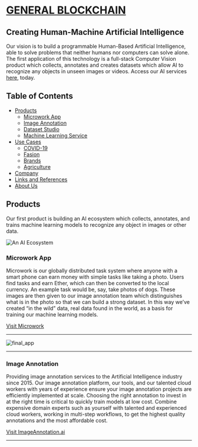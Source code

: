 # <a href="https://www.generalblockchain.com/">GENERAL BLOCKCHAIN</a>

## Creating Human-Machine Artificial Intelligence

Our vision is to build a programmable Human-Based Artificial Intelligence, able to solve problems that neither humans nor computers can solve alone. The first application of this technology is a full-stack Computer Vision product which collects, annotates and creates datasets which allow AI to recognize any objects in unseen images or videos. Access our AI services <a href="https://www.generalblockchain.com/">here</a>, today.

## Table of Contents

- [Products](#products)
    - [Microwork App](#microwork-app)
    - [Image Annotation](#image-annotation)
    - [Dataset Studio](#dataset-studio)
    - [Machine Learning Service](#machine-learning-service)
- [Use Cases](#use-cases)
    - [COVID-19](#covid-19)
    - [Fasion](#fashion)
    - [Brands](#brands)
    - [Agriculture](#agriculture)
- [Company](#company)
- [Links and References](#links-and-references)
- [About Us](#about-us)

## Products

Our first product is building an AI ecosystem which collects, annotates, and trains machine learning models to recognize any object in images or other data.

![An AI Ecosystem](https://user-images.githubusercontent.com/66736646/84388509-8cd13400-ac16-11ea-88d5-f53a3d97623a.png)

### Microwork App

Microwork is our globally distributed task system where anyone with a smart phone can earn money with simple tasks like taking a photo. Users find tasks and earn Ether, which can then be converted to the local currency. An example task would be, say, take photos of dogs. These images are then given to our image annotation team which distinguishes what is in the photo so that we can build a strong dataset. In this way we’ve created “in the wild” data, real data found in the world, as a basis for training our machine learning models.

<a href="https://www.microwork.app/" class="button big">Visit Microwork</a>
<!---
<img src="https://user-images.githubusercontent.com/66736646/84399001-70d38f80-ac22-11ea-9172-3f5ac972e0d5.png" alt="microwork" align="left" width="280" />
-->
<!---
<img src="https://user-images.githubusercontent.com/66736646/84397784-e9395100-ac20-11ea-88cb-32a3529e0bd6.png" alt="get paid" align="right" width="280" />
-->
<!---
<img src="https://user-images.githubusercontent.com/66736646/84391138-61504880-ac1a-11ea-8136-eb4dae145105.png" alt="start earning" align="centre" width="280" />
<br><br>
-->
<!---
<img src="https://user-images.githubusercontent.com/66736646/84403317-636cd400-ac27-11ea-94dc-bfc85812f3d2.png" alt="1" align="left" width="204.51703" />
-->
<!---
<img src="https://user-images.githubusercontent.com/66736646/84403327-65369780-ac27-11ea-922e-bebd8d180581.png" alt="2" align="left" width="204.51703" />
-->
<!---
<img src="https://user-images.githubusercontent.com/66736646/84403333-67005b00-ac27-11ea-8845-2d899205cf96.png" alt="3" align="left" width="204.51703" />
-->
<!---
<img src="https://user-images.githubusercontent.com/66736646/84403341-68ca1e80-ac27-11ea-8cc4-8987db2ccee3.png" alt="4" align="left" width="204.51703" />
-->

---

![final_app](https://user-images.githubusercontent.com/66736646/84415127-21965a80-ac34-11ea-9cb8-d97bc83219c8.png)

---

### Image Annotation

Providing image annotation services to the Artificial Intelligence industry since 2015. Our image annotation platform, our tools, and our talented cloud workers with years of experience ensure your image annotation projects are efficiently implemented at scale. Choosing the right annotation to invest in at the right time is critical to quickly train models at low cost. Combine expensive domain experts such as yourself with talented and experienced cloud workers, working in multi-step workflows, to get the highest quality annotations and the most affordable cost.

<a href="https://www.imageannotation.ai/" class="button big">Visit ImageAnnotation.ai</a>

---
